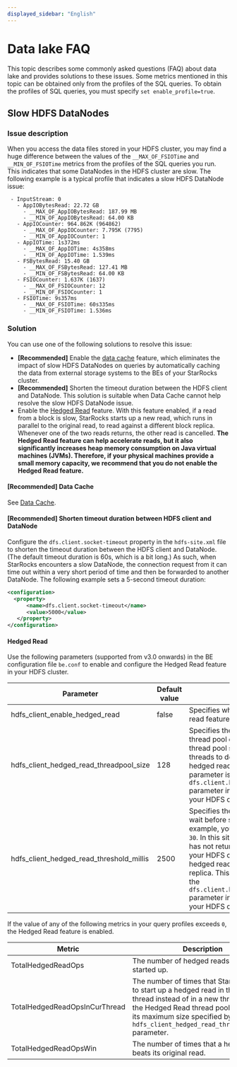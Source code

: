 ```yaml
---
displayed_sidebar: "English"
---
```


# Data lake FAQ

This topic describes some commonly asked questions (FAQ) about data lake and provides solutions to these issues. Some metrics mentioned in this topic can be obtained only from the profiles of the SQL queries. To obtain the profiles of SQL queries, you must specify `set enable_profile=true`.

## Slow HDFS DataNodes

### Issue description

When you access the data files stored in your HDFS cluster, you may find a huge difference between the values of the `__MAX_OF_FSIOTime` and `__MIN_OF_FSIOTime` metrics from the profiles of the SQL queries you run. This indicates that some DataNodes in the HDFS cluster are slow. The following example is a typical profile that indicates a slow HDFS DataNode issue:

```plaintext
 - InputStream: 0
   - AppIOBytesRead: 22.72 GB
     - __MAX_OF_AppIOBytesRead: 187.99 MB
     - __MIN_OF_AppIOBytesRead: 64.00 KB
   - AppIOCounter: 964.862K (964862)
     - __MAX_OF_AppIOCounter: 7.795K (7795)
     - __MIN_OF_AppIOCounter: 1
   - AppIOTime: 1s372ms
     - __MAX_OF_AppIOTime: 4s358ms
     - __MIN_OF_AppIOTime: 1.539ms
   - FSBytesRead: 15.40 GB
     - __MAX_OF_FSBytesRead: 127.41 MB
     - __MIN_OF_FSBytesRead: 64.00 KB
   - FSIOCounter: 1.637K (1637)
     - __MAX_OF_FSIOCounter: 12
     - __MIN_OF_FSIOCounter: 1
   - FSIOTime: 9s357ms
     - __MAX_OF_FSIOTime: 60s335ms
     - __MIN_OF_FSIOTime: 1.536ms
```

### Solution

You can use one of the following solutions to resolve this issue:

- **[Recommended]** Enable the [data cache](../data_source/data_cache.md) feature, which eliminates the impact of slow HDFS DataNodes on queries by automatically caching the data from external storage systems to the BEs of your StarRocks cluster.
- **[Recommended]** Shorten the timeout duration between the HDFS client and DataNode. This solution is suitable when Data Cache cannot help resolve the slow HDFS DataNode issue.
- Enable the [Hedged Read](https://hadoop.apache.org/docs/r2.8.3/hadoop-project-dist/hadoop-common/release/2.4.0/RELEASENOTES.2.4.0.html) feature. With this feature enabled, if a read from a block is slow, StarRocks starts up a new read, which runs in parallel to the original read, to read against a different block replica. Whenever one of the two reads returns, the other read is cancelled. **The Hedged Read feature can help accelerate reads, but it also significantly increases heap memory consumption on Java virtual machines (JVMs). Therefore, if your physical machines provide a small memory capacity, we recommend that you do not enable the Hedged Read feature.**

#### [Recommended] Data Cache

See [Data Cache](../data_source/data_cache.md).

#### [Recommended] Shorten timeout duration between HDFS client and DataNode

Configure the `dfs.client.socket-timeout` property in the `hdfs-site.xml` file to shorten the timeout duration between the HDFS client and DataNode. (The default timeout duration is 60s, which is a bit long.) As such, when StarRocks encounters a slow DataNode, the connection request from it can time out within a very short period of time and then be forwarded to another DataNode. The following example sets a 5-second timeout duration:

```xml
<configuration>
  <property>
      <name>dfs.client.socket-timeout</name>
      <value>5000</value>
   </property>
</configuration>
```

#### Hedged Read

Use the following parameters (supported from v3.0 onwards) in the BE configuration file `be.conf` to enable and configure the Hedged Read feature in your HDFS cluster.

| Parameter                                | Default value | Description                                                         |
| ---------------------------------------- | ------------- | ------------------------------------------------------------------- |
| hdfs_client_enable_hedged_read           | false         | Specifies whether to enable the hedged read feature.                                    |
| hdfs_client_hedged_read_threadpool_size  | 128           | Specifies the size of the Hedged Read thread pool on your HDFS client. The thread pool size limits the number of threads to dedicate to the running of hedged reads in your HDFS client. This parameter is equivalent to the `dfs.client.hedged.read.threadpool.size` parameter in the `hdfs-site.xml` file of your HDFS cluster. |
| hdfs_client_hedged_read_threshold_millis | 2500          | Specifies the number of milliseconds to wait before starting up a hedged read. For example, you have set this parameter to `30`. In this situation, if a read from a block has not returned within 30 milliseconds, your HDFS client immediately starts up a hedged read against a different block replica. This parameter is equivalent to the `dfs.client.hedged.read.threshold.millis` parameter in the `hdfs-site.xml` file of your HDFS cluster. |

If the value of any of the following metrics in your query profiles exceeds `0`, the Hedged Read feature is enabled.

| Metric                         | Description                                                  |
| ------------------------------ | ------------------------------------------------------------ |
| TotalHedgedReadOps             | The number of hedged reads that are started up.                 |
| TotalHedgedReadOpsInCurThread  | The number of times that StarRocks has to start up a hedged read in the current thread instead of in a new thread because the Hedged Read thread pool has reached its maximum size specified by the `hdfs_client_hedged_read_threadpool_size` parameter. |
| TotalHedgedReadOpsWin          | The number of times that a hedged read beats its original read. |
